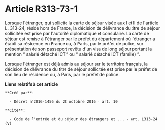 # Article R313-73-1

Lorsque l'étranger, qui sollicite la carte de séjour visée aux I et II de l'article L. 313-24, réside hors de France, la
décision de délivrance du titre de séjour sollicitée est prise par l'autorité diplomatique et consulaire. La carte de séjour
est remise à l'étranger par le préfet du département où l'étranger a établi sa résidence en France ou, à Paris, par le préfet
de police, sur présentation de son passeport revêtu d'un visa de long séjour portant la mention “ salarié détaché ICT ” ou “
salarié détaché ICT (famille) ”. 

Lorsque l'étranger est déjà admis au séjour sur le territoire français, la décision de délivrance du titre de séjour
sollicitée est prise par le préfet de son lieu de résidence ou, à Paris, par le préfet de police.

**Liens relatifs à cet article**

	**Créé par**:

	  - Décret n°2016-1456 du 28 octobre 2016 - art. 10

	**Cite**:

	  - Code de l'entrée et du séjour des étrangers et ... - art. L313-24 (V)
